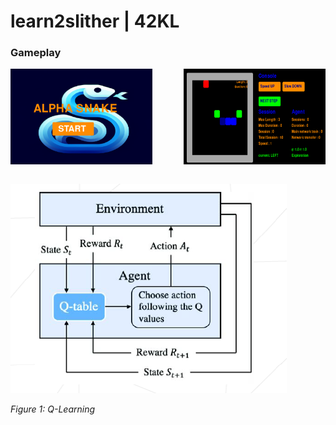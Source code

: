 # learn2slither | 42KL
### Gameplay
<div style="display: flex;">
  <img src="https://github.com/mseong123/learn2slither/blob/main/images/lobby.png" alt="Lobby" style="width: 45%; margin-right: 50px;"/>
  <img src="https://github.com/mseong123/learn2slither/blob/main/images/game.png" alt="Gameplay" style="width: 45%;"/>
</div>

<br>

![Q_Learning](https://github.com/mseong123/learn2slither/blob/main/images/Q_learning.png)

*Figure 1: Q-Learning*

